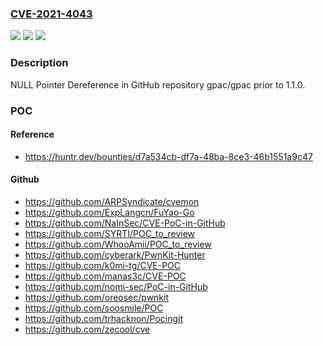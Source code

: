### [CVE-2021-4043](https://cve.mitre.org/cgi-bin/cvename.cgi?name=CVE-2021-4043)
![](https://img.shields.io/static/v1?label=Product&message=gpac%2Fgpac&color=blue)
![](https://img.shields.io/static/v1?label=Version&message=%3C%201.1.0%20&color=brighgreen)
![](https://img.shields.io/static/v1?label=Vulnerability&message=CWE-476%20NULL%20Pointer%20Dereference&color=brighgreen)

### Description

NULL Pointer Dereference in GitHub repository gpac/gpac prior to 1.1.0.

### POC

#### Reference
- https://huntr.dev/bounties/d7a534cb-df7a-48ba-8ce3-46b1551a9c47

#### Github
- https://github.com/ARPSyndicate/cvemon
- https://github.com/ExpLangcn/FuYao-Go
- https://github.com/NaInSec/CVE-PoC-in-GitHub
- https://github.com/SYRTI/POC_to_review
- https://github.com/WhooAmii/POC_to_review
- https://github.com/cyberark/PwnKit-Hunter
- https://github.com/k0mi-tg/CVE-POC
- https://github.com/manas3c/CVE-POC
- https://github.com/nomi-sec/PoC-in-GitHub
- https://github.com/oreosec/pwnkit
- https://github.com/soosmile/POC
- https://github.com/trhacknon/Pocingit
- https://github.com/zecool/cve


